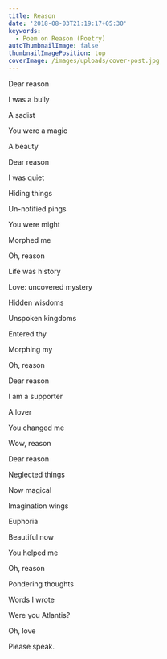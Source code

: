 ```yaml
---
title: Reason
date: '2018-08-03T21:19:17+05:30'
keywords:
  - Poem on Reason (Poetry)
autoThumbnailImage: false
thumbnailImagePosition: top
coverImage: /images/uploads/cover-post.jpg
---
```

Dear reason

I was a bully

A sadist

You were a magic

A beauty



Dear reason

I was quiet

Hiding things

Un-notified pings

You were might

Morphed me

Oh, reason



Life was history

Love: uncovered mystery

Hidden wisdoms

Unspoken kingdoms

Entered thy

Morphing my

Oh, reason



Dear reason

I am a supporter

A lover

You changed me

Wow, reason



Dear reason

Neglected things

Now magical

Imagination wings

Euphoria

Beautiful now

You helped me

Oh, reason



Pondering thoughts

Words I wrote

Were you Atlantis?

Oh, love

Please speak.
